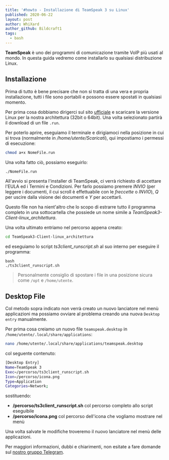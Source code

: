 ```yaml
---
title: '#howto - Installazione di TeamSpeak 3 su Linux'
published: 2020-06-22
layout: post
author: WhiXard
author_github: Bildcraft1
tags:
  - bash
---
```

**TeamSpeak** è uno dei programmi di comunicazione tramite VoIP più usati al mondo. In questa guida vedremo come installarlo su qualsiasi distribuzione Linux.

## Installazione
Prima di tutto è bene precisare che non si tratta di una vera e propria installazione, tutti i file sono portabili e possono essere spostati in qualsiasi momento.

Per prima cosa dobbiamo dirigerci sul sito <a href="https://teamspeak.com/en/downloads/">ufficiale</a> e scaricare la versione Linux per la nostra architettura (32bit o 64bit). Una volta selezionato partirà il download di un file `.run`.

Per poterlo aprire, eseguiamo il terminale e dirigiamoci nella posizione in cui si trova (normalmente in */home/utente/Scaricati*), qui impostiamo i permessi di esecuzione:

```bash
chmod a+x NomeFile.run
```

Una volta fatto ciò, possiamo eseguirlo:

```bash
./NomeFile.run
```

All'avvio si presenta l'installer di TeamSpeak, ci verrà richiesto di accettare l'EULA ed i Termini e Condizioni. Per farlo possiamo premere *INVIO* (per leggere i documenti, il cui scroll è effettuabile con le *freccette* o *INVIO*), *Q* per uscire dalla visione dei documenti e *Y* per accettarli.

Questo file non ha nient'altro che lo scopo di estrarre tutto il programma completo in una sottocartella che possiede un nome simile a *TeamSpeak3-Client-linux_architettura*.

Una volta ultimato entriamo nel percorso appena creato:

```bash
cd TeamSpeak3-Client-linux_architettura
```

ed eseguiamo lo script *ts3client_runscript.sh* al suo interno per eseguire il programma:

```
bash
./ts3client_runscript.sh
```

> Personalmente consiglio di spostare i file in una posizione sicura come `/opt` e `/home/utente`.

## Desktop File
Col metodo sopra indicato non verrà creato un nuovo lanciatore nel menù applicazioni ma possiamo ovviare al problema creando una nuova `Desktop entry` manualmente.

Per prima cosa creiamo un nuovo file `teamspeak.desktop` in `/home/utente/.local/share/applications`:

```bash
nano /home/utente/.local/share/applications/teamspeak.desktop
```

col seguente contenuto:

```bash
[Desktop Entry]
Name=TeamSpeak 3
Exec=/percorso/ts3client_runscript.sh
Icon=/percorso/icona.png
Type=Application
Categories=Network;
```

sostituendo:
* **/percorso/ts3client_runscript.sh** col percorso completo allo script eseguibile
* **/percorso/icona.png** col percorso dell'icona che vogliamo mostrare nel menù

Una volta salvate le modifiche troveremo il nuovo lanciatore nel menù delle applicazioni.

Per maggiori informazioni, dubbi e chiarimenti, non esitate a fare domande sul <a href="https://t.me/linuxpeople">nostro gruppo Telegram</a>.